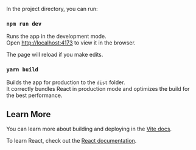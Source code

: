 

In the project directory, you can run:

### `npm run dev`

Runs the app in the development mode.<br />
Open [http://localhost:4173](http://localhost:4173) to view it in the browser.

The page will reload if you make edits.<br />

### `yarn build`

Builds the app for production to the `dist` folder.<br />
It correctly bundles React in production mode and optimizes the build for the best performance.

## Learn More

You can learn more about building and deploying in the [Vite docs](https://vitejs.dev/).

To learn React, check out the [React documentation](https://react.dev).
